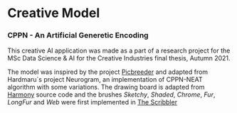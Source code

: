 # Creative Model
### CPPN - An Artificial Generetic Encoding

This creative AI application was made as a part of a research project for the MSc Data Science & AI for the Creative Industries final thesis, Autumn 2021.

The model was inspired by the project <a href="https://nbenko1.github.io/#/" target="_blank">Picbreeder</a> and adapted from Hardmaru`s project Neurogram, an implementation of CPPN-NEAT algorithm with some variations. The drawing board is adapted from <a href="https://mrdoob.com/projects/harmony/" target="_blank">Harmony</a> source code and the brushes <em>Sketchy</em>, <em>Shaded</em>, <em>Chrome</em>, <em>Fur</em>, <em>LongFur</em> and <em>Web</em> were first implemented in <a href="http://www.zefrank.com/scribbler/" target="_blank">The Scribbler